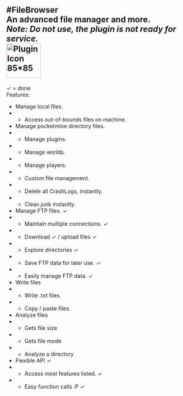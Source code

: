 #FileBrowser  
An advanced file manager and more.  
*Note: Do not use, the plugin is not ready for service.*  
<img src="http://fustarbuffet.com/redstonecarrotpe/rsz_folderccon.png" alt="Plugin Icon 85*85" style="width:90px;height:90px">  
---  

✓ = done  
Features:  
- Manage local files.
-  - Access out-of-bounds files on machine.
- Manage pocketmine directory files.
-  - Manage plugins.
-  - Manage worlds.
-  - Manage players.
-  - Custom file management.
-  - Delete all CrashLogs, instantly.
-  - Clean junk instantly.  
- Manage FTP files.  ✓
-  - Maintain multiple connections. ✓  
-  - Download ✓ / upload files ✓  
-  - Explore directories  ✓   
-  - Save FTP data for later use. ✓  
-  - Easily manage FTP data. ✓  
-  Write files
-  - Write .txt files.
-  - Copy / paste files.
-  Analyze files
-  - Gets file size
-  - Gets file mode
-  - Analyze a directory
-  Flexible API  ✓  
-  - Access most features listed. ✓  
-  - Easy function calls :P ✓  
